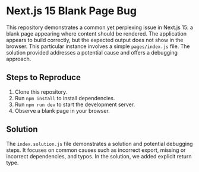 # Next.js 15 Blank Page Bug

This repository demonstrates a common yet perplexing issue in Next.js 15: a blank page appearing where content should be rendered.  The application appears to build correctly, but the expected output does not show in the browser.  This particular instance involves a simple `pages/index.js` file.  The solution provided addresses a potential cause and offers a debugging approach.

## Steps to Reproduce

1. Clone this repository.
2. Run `npm install` to install dependencies.
3. Run `npm run dev` to start the development server.
4. Observe a blank page in your browser. 

## Solution

The `index.solution.js` file demonstrates a solution and potential debugging steps. It focuses on common causes such as incorrect export, missing or incorrect dependencies, and typos. In the solution, we added explicit return type.
